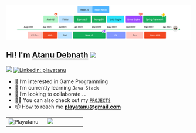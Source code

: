 <p align="center" xmlns="http://www.w3.org/1999/html">
    <br>
<img align="center" alt="Coding" style=" object-fit: cover;"    src="https://github.com/playatanu/playatanu/blob/main/javaplayatanu3.png?raw=true">
  <br>
</p>



<h2> Hi! I'm <a href="https://playatanu.github.io">Atanu Debnath</a> <img src="https://media.giphy.com/media/mGcNjsfWAjY5AEZNw6/giphy.gif" width="50"></h2>




![](https://komarev.com/ghpvc/?username=playatanu&color=blueviolet&label=Profile+Views)
[![Linkedin: playatanu](https://img.shields.io/badge/-playatanu-blue?style=flat-square&logo=Linkedin&logoColor=white&link=https://www.linkedin.com/in/playatanu/)](https://www.linkedin.com/in/playatanu/)


- 👀 I’m interested in Game Programming
- 🌱 I’m currently learning `Java Stack`
- 💞️ I’m looking to collaborate ...
- 👨‍💻 You can also check out my [`PROJECTS`](https://github.com/playatanu/)
- 📫 How to reach me **playatanu@gmail.com**


<!-- #### <img src="https://media.giphy.com/media/WUlplcMpOCEmTGBtBW/giphy.gif" width="40">&nbsp; I code with...
<code><img height="20" src="https://raw.githubusercontent.com/github/explore/80688e429a7d4ef2fca1e82350fe8e3517d3494d/topics/unity/unity.png"></code>
<code><img height="20" src="https://secrethub.io/img/vs-code.svg"></code>
<code><img height="20" src="https://raw.githubusercontent.com/github/explore/80688e429a7d4ef2fca1e82350fe8e3517d3494d/topics/git/git.png"></code>

 -->
<!--
#### <img src="https://media.giphy.com/media/WUlplcMpOCEmTGBtBW/giphy.gif" width="40">&nbsp; I code with...
<code><img height="20" src="https://raw.githubusercontent.com/github/explore/80688e429a7d4ef2fca1e82350fe8e3517d3494d/topics/nodejs/nodejs.png"></code>
<code><img height="20" src="https://raw.githubusercontent.com/github/explore/80688e429a7d4ef2fca1e82350fe8e3517d3494d/topics/npm/npm.png"></code>
<code><img height="20" src="https://raw.githubusercontent.com/github/explore/80688e429a7d4ef2fca1e82350fe8e3517d3494d/topics/express/express.png"></code>
<code><img height="20" src="https://avatars.githubusercontent.com/u/10566080"></code>
<code><img height="20" src="https://raw.githubusercontent.com/github/explore/80688e429a7d4ef2fca1e82350fe8e3517d3494d/topics/git/git.png"></code>
<code><img height="20" src="https://raw.githubusercontent.com/github/explore/80688e429a7d4ef2fca1e82350fe8e3517d3494d/topics/terminal/terminal.png"></code>
<code><img height="20" src="https://avatars.githubusercontent.com/u/10251060"></code>
<code><img height="20" src="https://secrethub.io/img/vs-code.svg"></code>

<code><img height="20" src="https://raw.githubusercontent.com/github/explore/80688e429a7d4ef2fca1e82350fe8e3517d3494d/topics/mysql/mysql.png"></code>
<code><img height="20" src="https://raw.githubusercontent.com/github/explore/80688e429a7d4ef2fca1e82350fe8e3517d3494d/topics/mongodb/mongodb.png"></code>
<code><img height="20" src="https://raw.githubusercontent.com/github/explore/80688e429a7d4ef2fca1e82350fe8e3517d3494d/topics/postgresql/postgresql.png"></code>
<code><img height="20" src="https://raw.githubusercontent.com/github/explore/80688e429a7d4ef2fca1e82350fe8e3517d3494d/topics/redis/redis.png"></code>
<code><img height="20" src="https://avatars.githubusercontent.com/u/23211"></code>
<code><img height="20" src="https://raw.githubusercontent.com/github/explore/80688e429a7d4ef2fca1e82350fe8e3517d3494d/topics/aws/aws.png"></code>
<code><img height="20" src="https://raw.githubusercontent.com/github/explore/80688e429a7d4ef2fca1e82350fe8e3517d3494d/topics/azure/azure.png"></code>
<code><img height="20" src="https://raw.githubusercontent.com/github/explore/80688e429a7d4ef2fca1e82350fe8e3517d3494d/topics/firebase/firebase.png"></code> 

[<code><img height="40" src="https://github.com/playatanu/playatanu/blob/main/buymeacoffee.png?raw=true"></code>](https://www.buymeacoffee.com/playatanu)
<br>

-->



<div align="center">
<table>
<tr>
<td width="45%">
<img src="https://github-readme-streak-stats.herokuapp.com/?user=playatanu&show_icons=true&background=5A9BF000&hide_border=true" alt="Playatanu">
</td>
<td width="45%">
 <img src="https://github-readme-stats.vercel.app/api?username=playatanu&bg_color=5A9BF000include_all_commits=true&count_private=true&hide_border=true">
</table>
</div>
</td>
</tr>

<!-- [![Top Langs](https://github-readme-stats.vercel.app/api/top-langs/?username=playatanu&layout=compact)](https://github.com/playatanu/github-readme-stats)

 -->
